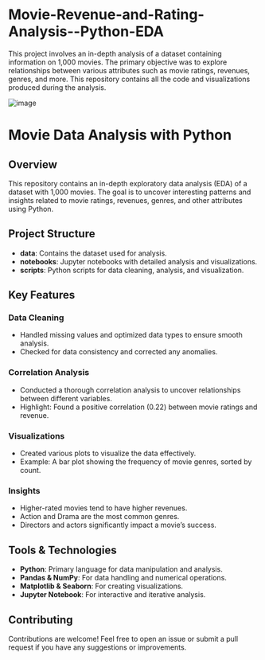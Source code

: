 # Movie-Revenue-and-Rating-Analysis--Python-EDA
This project involves an in-depth analysis of a dataset containing information on 1,000 movies. The primary objective was to explore relationships between various attributes such as movie ratings, revenues, genres, and more. This repository contains all the code and visualizations produced during the analysis.

![image](https://github.com/Dipti-Gupta1/Movie-Revenue-and-Rating-Analysis--Python-EDA/assets/112652526/fd4fd2c4-82dd-40d8-9640-f5614085cc43)




# Movie Data Analysis with Python

## Overview

This repository contains an in-depth exploratory data analysis (EDA) of a dataset with 1,000 movies. The goal is to uncover interesting patterns and insights related to movie ratings, revenues, genres, and other attributes using Python.

## Project Structure

- **data**: Contains the dataset used for analysis.
- **notebooks**: Jupyter notebooks with detailed analysis and visualizations.
- **scripts**: Python scripts for data cleaning, analysis, and visualization.

## Key Features

### Data Cleaning
- Handled missing values and optimized data types to ensure smooth analysis.
- Checked for data consistency and corrected any anomalies.

### Correlation Analysis
- Conducted a thorough correlation analysis to uncover relationships between different variables.
- Highlight: Found a positive correlation (0.22) between movie ratings and revenue.

### Visualizations
- Created various plots to visualize the data effectively.
- Example: A bar plot showing the frequency of movie genres, sorted by count.

### Insights
- Higher-rated movies tend to have higher revenues.
- Action and Drama are the most common genres.
- Directors and actors significantly impact a movie’s success.

## Tools & Technologies
- **Python**: Primary language for data manipulation and analysis.
- **Pandas & NumPy**: For data handling and numerical operations.
- **Matplotlib & Seaborn**: For creating visualizations.
- **Jupyter Notebook**: For interactive and iterative analysis.


    
## Contributing

Contributions are welcome! Feel free to open an issue or submit a pull request if you have any suggestions or improvements.
